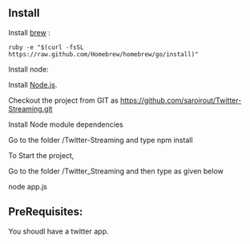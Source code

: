 ## Install

Install [brew](http://brew.sh/) :

 ```
 ruby -e "$(curl -fsSL https://raw.github.com/Homebrew/homebrew/go/install)"
 ```

Install node:

Install [Node.js](http://nodejs.org/).

Checkout the project from GIT as https://github.com/sarojrout/Twitter-Streaming.git

Install Node module dependencies

Go to the folder /Twitter-Streaming and type npm install

To Start the project,

Go to the folder /Twitter_Streaming and then type as given below

node app.js

PreRequisites:
--------------------------------------------------------------

You shoudl have a twitter app. 


